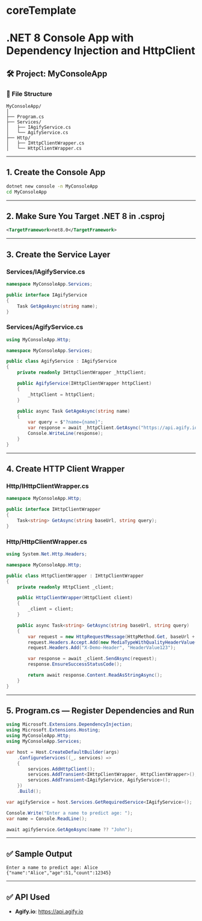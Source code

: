 # coreTemplate


# .NET 8 Console App with Dependency Injection and HttpClient

## 🛠️ Project: MyConsoleApp

### 📁 File Structure

```
MyConsoleApp/
│
├── Program.cs
├── Services/
│   ├── IAgifyService.cs
│   └── AgifyService.cs
├── Http/
│   ├── IHttpClientWrapper.cs
│   └── HttpClientWrapper.cs
```

---

## 1. Create the Console App

```bash
dotnet new console -n MyConsoleApp
cd MyConsoleApp
```

---

## 2. Make Sure You Target .NET 8 in .csproj

```xml
<TargetFramework>net8.0</TargetFramework>
```

---

## 3. Create the Service Layer

### Services/IAgifyService.cs

```csharp
namespace MyConsoleApp.Services;

public interface IAgifyService
{
    Task GetAgeAsync(string name);
}
```

### Services/AgifyService.cs

```csharp
using MyConsoleApp.Http;

namespace MyConsoleApp.Services;

public class AgifyService : IAgifyService
{
    private readonly IHttpClientWrapper _httpClient;

    public AgifyService(IHttpClientWrapper httpClient)
    {
        _httpClient = httpClient;
    }

    public async Task GetAgeAsync(string name)
    {
        var query = $"?name={name}";
        var response = await _httpClient.GetAsync("https://api.agify.io", query);
        Console.WriteLine(response);
    }
}
```

---

## 4. Create HTTP Client Wrapper

### Http/IHttpClientWrapper.cs

```csharp
namespace MyConsoleApp.Http;

public interface IHttpClientWrapper
{
    Task<string> GetAsync(string baseUrl, string query);
}
```

### Http/HttpClientWrapper.cs

```csharp
using System.Net.Http.Headers;

namespace MyConsoleApp.Http;

public class HttpClientWrapper : IHttpClientWrapper
{
    private readonly HttpClient _client;

    public HttpClientWrapper(HttpClient client)
    {
        _client = client;
    }

    public async Task<string> GetAsync(string baseUrl, string query)
    {
        var request = new HttpRequestMessage(HttpMethod.Get, baseUrl + query);
        request.Headers.Accept.Add(new MediaTypeWithQualityHeaderValue("application/json"));
        request.Headers.Add("X-Demo-Header", "HeaderValue123");

        var response = await _client.SendAsync(request);
        response.EnsureSuccessStatusCode();

        return await response.Content.ReadAsStringAsync();
    }
}
```

---

## 5. Program.cs — Register Dependencies and Run

```csharp
using Microsoft.Extensions.DependencyInjection;
using Microsoft.Extensions.Hosting;
using MyConsoleApp.Http;
using MyConsoleApp.Services;

var host = Host.CreateDefaultBuilder(args)
    .ConfigureServices((_, services) =>
    {
        services.AddHttpClient();
        services.AddTransient<IHttpClientWrapper, HttpClientWrapper>();
        services.AddTransient<IAgifyService, AgifyService>();
    })
    .Build();

var agifyService = host.Services.GetRequiredService<IAgifyService>();

Console.Write("Enter a name to predict age: ");
var name = Console.ReadLine();

await agifyService.GetAgeAsync(name ?? "John");
```

---

## ✅ Sample Output

```
Enter a name to predict age: Alice
{"name":"Alice","age":51,"count":12345}
```

---

## ✅ API Used

- **Agify.io**: https://api.agify.io
